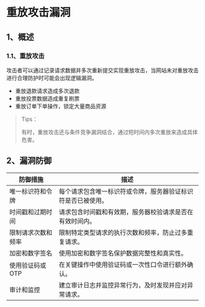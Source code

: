 # 重放攻击漏洞

## 1、概述

### 1.1、重放攻击

攻击者可以通过记录请求数据并多次重新提交实现重放攻击，当网站未对重放攻击进行合理防护时可能会出现逻辑漏洞。

- 重放退款请求造成多次退款
- 重放投票数据造成重复刷票
- 重放订单下单操作，锁定大量商品资源

> Tips：
>
> 有时，重放攻击还与条件竞争漏洞结合，通过短时间内多次重放来造成具体危害。

## 2、漏洞防御

| 防御措施           | 描述                                                         |
| ------------------ | ------------------------------------------------------------ |
| 唯一标识符和令牌   | 每个请求包含唯一标识符或令牌，服务器验证标识符是否已被使用。 |
| 时间戳和过期时间   | 请求包含时间戳和有效期，服务器校验请求是否在有效时间内。     |
| 限制请求次数和频率 | 限制特定类型请求的执行次数和频率，防止过多重复请求。         |
| 加密和数字签名     | 使用加密和数字签名保护数据完整性和真实性。                   |
| 使用验证码或OTP    | 在关键操作中使用验证码或一次性口令进行额外确认。             |
| 审计和监控         | 建立审计日志并监控异常行为，及时发现并应对异常请求。         |
